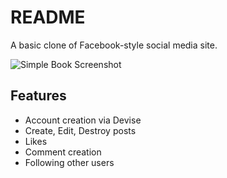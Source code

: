 # README

A basic clone of Facebook-style social media site.

![Simple Book Screenshot](https://justinlamb.org/assets/simplebook.png)

## Features
- Account creation via Devise
- Create, Edit, Destroy posts
- Likes
- Comment creation
- Following other users
